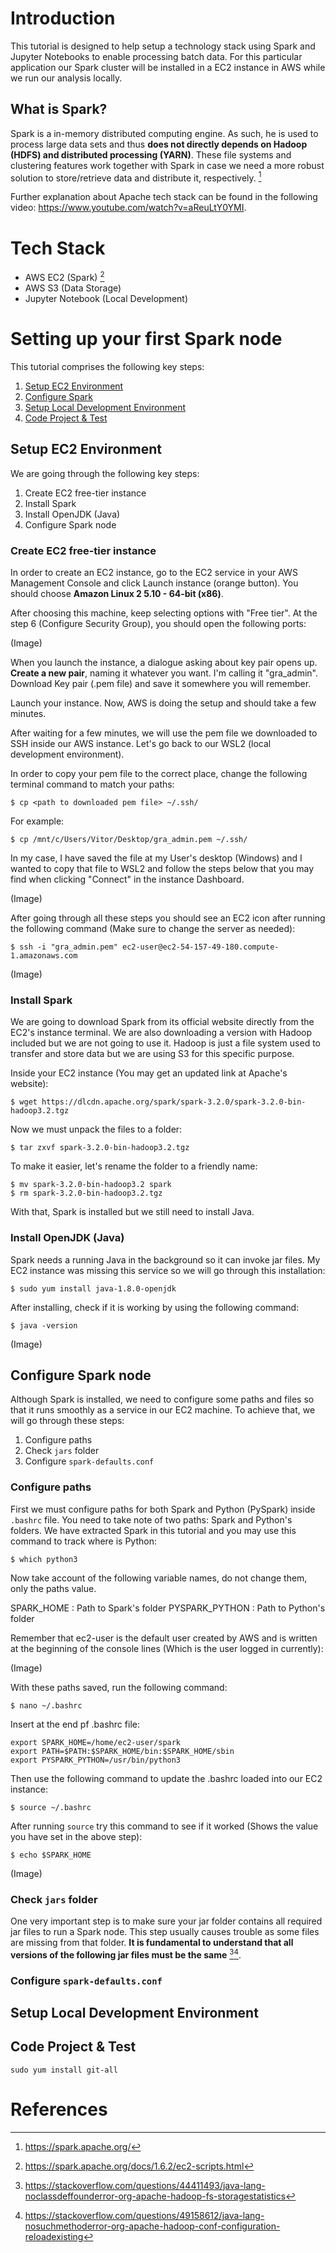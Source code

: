 # Introduction
This tutorial is designed to help setup a technology stack using Spark and Jupyter Notebooks to enable processing batch data. For this particular application our Spark cluster will be installed in a EC2 instance in AWS while we run our analysis locally.

## What is Spark?
Spark is a in-memory distributed computing engine. As such, he is used to process large data sets and thus **does not directly depends on Hadoop (HDFS) and distributed processing (YARN)**. These file systems and clustering features work together with Spark in case we need a more robust solution to store/retrieve data and distribute it, respectively. [^1]

Further explanation about Apache tech stack can be found in the following video: https://www.youtube.com/watch?v=aReuLtY0YMI.

# Tech Stack
* AWS EC2 (Spark) [^2]
* AWS S3 (Data Storage)
* Jupyter Notebook (Local Development)

# Setting up your first Spark node

This tutorial comprises the following key steps:<br>

1. [Setup EC2 Environment](#setup-ec2-environment)
2. [Configure Spark](#configure-spark)
2. [Setup Local Development Environment](#setup-local-development-environment)
3. [Code Project & Test](#code-project-&-test)

## Setup EC2 Environment
We are going through the following key steps:
1. Create EC2 free-tier instance
2. Install Spark
3. Install OpenJDK (Java)
4. Configure Spark node

### **Create EC2 free-tier instance**
In order to create an EC2 instance, go to the EC2 service in your AWS Management Console and click Launch instance (orange button). You should choose **Amazon Linux 2 5.10 - 64-bit (x86)**.

After choosing this machine, keep selecting options with "Free tier". At the step 6 (Configure Security Group), you should open the following ports:

(Image)

When you launch the instance, a dialogue asking about key pair opens up. **Create a new pair**, naming it whatever you want. I'm calling it "gra_admin". Download Key pair (.pem file) and save it somewhere you will remember.

Launch your instance. Now, AWS is doing the setup and should take a few minutes.

After waiting for a few minutes, we will use the pem file we downloaded to SSH inside our AWS instance. Let's go back to our WSL2 (local development environment).

In order to copy your pem file to the correct place, change the following terminal command to match your paths:
```
$ cp <path to downloaded pem file> ~/.ssh/
```

For example:
```
$ cp /mnt/c/Users/Vitor/Desktop/gra_admin.pem ~/.ssh/
```

In my case, I have saved the file at my User's desktop (Windows) and I wanted to copy that file to WSL2 and follow the steps below that you may find when clicking "Connect" in the instance Dashboard.

(Image)

After going through all these steps you should see an EC2 icon after running the following command (Make sure to change the server as needed):

```
$ ssh -i "gra_admin.pem" ec2-user@ec2-54-157-49-180.compute-1.amazonaws.com
```

(Image) 

### **Install Spark**
We are going to download Spark from its official website directly from the EC2's instance terminal. We are also downloading a version with Hadoop included but we are not going to use it. Hadoop is just a file system used to transfer and store data but we are using S3 for this specific purpose.

Inside your EC2 instance (You may get an updated link at Apache's website):
```
$ wget https://dlcdn.apache.org/spark/spark-3.2.0/spark-3.2.0-bin-hadoop3.2.tgz
```

Now we must unpack the files to a folder:
```
$ tar zxvf spark-3.2.0-bin-hadoop3.2.tgz
```

To make it easier, let's rename the folder to a friendly name:
```
$ mv spark-3.2.0-bin-hadoop3.2 spark
$ rm spark-3.2.0-bin-hadoop3.2.tgz
```

With that, Spark is installed but we still need to install Java.

### **Install OpenJDK (Java)**
Spark needs a running Java in the background so it can invoke jar files. My EC2 instance was missing this service so we will go through this installation:
```
$ sudo yum install java-1.8.0-openjdk
```

After installing, check if it is working by using the following command: 
```
$ java -version
```

(Image)

## Configure Spark node
Although Spark is installed, we need to configure some paths and files so that it runs smoothly as a service in our EC2 machine. To achieve that, we will go through these steps:
1. Configure paths
2. Check ```jars``` folder
3. Configure ```spark-defaults.conf```

### **Configure paths**
First we must configure paths for both Spark and Python (PySpark) inside ```.bashrc``` file. You need to take note of two paths: Spark and Python's folders. We have extracted Spark in this tutorial and you may use this command to track where is Python:

```
$ which python3
```

Now take account of the following variable names, do not change them, only the paths value.

SPARK_HOME
: Path to Spark's folder
PYSPARK_PYTHON
: Path to Python's folder

Remember that ec2-user is the default user created by AWS and is written at the beginning of the console lines (Which is the user logged in currently):

(Image)

 With these paths saved, run the following command:

```
$ nano ~/.bashrc
```

Insert at the end pf .bashrc file:
```
export SPARK_HOME=/home/ec2-user/spark
export PATH=$PATH:$SPARK_HOME/bin:$SPARK_HOME/sbin
export PYSPARK_PYTHON=/usr/bin/python3
```

Then use the following command to update the .bashrc loaded into our EC2 instance:
```
$ source ~/.bashrc
```

After running ``` source ``` try this command to see if it worked (Shows the value you have set in the above step):
```
$ echo $SPARK_HOME
```

(Image)

### **Check ```jars``` folder**
One very important step is to make sure your jar folder contains all required jar files to run a Spark node. This step usually causes trouble as some files are missing from that folder. **It is fundamental to understand that all versions of the following jar files must be the same** [^3][^4].

### **Configure ```spark-defaults.conf```**

## Setup Local Development Environment

## Code Project & Test

```
sudo yum install git-all
```

# References
[^1]: https://spark.apache.org/
[^2]: https://spark.apache.org/docs/1.6.2/ec2-scripts.html
[^3]: https://stackoverflow.com/questions/44411493/java-lang-noclassdeffounderror-org-apache-hadoop-fs-storagestatistics
[^4]: https://stackoverflow.com/questions/49158612/java-lang-nosuchmethoderror-org-apache-hadoop-conf-configuration-reloadexisting